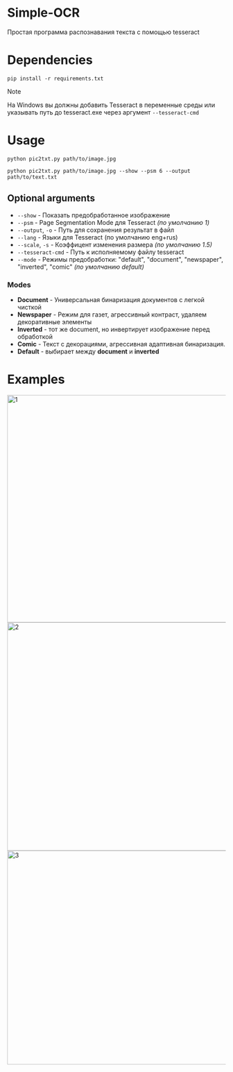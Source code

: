 # Simple-OCR
Простая программа распознавания текста с помощью tesseract

# Dependencies
```
pip install -r requirements.txt
```
> [!NOTE]
> На Windows вы должны добавить Tesseract в переменные среды или указывать путь до tesseract.exe через аргумент `--tesseract-cmd`

# Usage
```
python pic2txt.py path/to/image.jpg
```
```
python pic2txt.py path/to/image.jpg --show --psm 6 --output path/to/text.txt
```

## Optional arguments

- `--show` - Показать предобработанное изображение
- `--psm` - Page Segmentation Mode для Tesseract *(по умолчанию 1)*
- `--output`, `-o` - Путь для сохранения результат в файл
- `--lang` - Языки для Tesseract (по умолчанию eng+rus)
- `--scale`, `-s` - Коэффицент изменения размера *(по умолчанию 1.5)* 
- `--tesseract-cmd` - Путь к исполняемому файлу tesseract
- `--mode` - Режимы предобработки: "default", "document", "newspaper", "inverted", "comic" *(по умолчанию default)* 


### Modes
- **Document** - Универсальная бинаризация документов с легкой чисткой
- **Newspaper** - Режим для газет, агрессивный контраст, удаляем декоративные элементы
- **Inverted** - тот же document, но инвертирует изображение перед обработкой
- **Comic** - Текст с декорациями, агрессивная адаптивная бинаризация. 
- **Default** - выбирает между **document** и **inverted**

# Examples
<img width="1524" height="524" alt="1" src="https://github.com/user-attachments/assets/22f26da1-9471-4a5b-9a2f-74ddc62a9d6f" />

<img width="1106" height="526" alt="2" src="https://github.com/user-attachments/assets/7ab935a5-17c2-497d-9e0e-9d84effdde8f" />

<img width="1188" height="493" alt="3" src="https://github.com/user-attachments/assets/9df4d662-1b94-43d7-bea3-6ced3151c442" />



